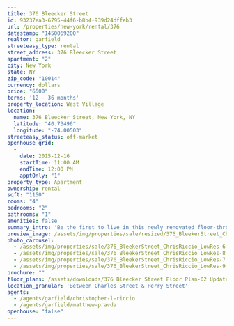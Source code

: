 ```yaml
---
title: 376 Bleecker Street
id: 93237ea3-6795-44f6-b8b4-939d24dffeb3
url: /properties/new-york/rental/376
datestamp: "1450069200"
realtor: garfield
streeteasy_type: rental
street_address: 376 Bleecker Street
apartment: "2"
city: New York
state: NY
zip_code: "10014"
currency: dollars
price: "6500"
terms: '12 - 36 months'
property_location: West Village
location:
  name: 376 Bleecker Street, New York, NY
  latitude: "40.73496"
  longitude: "-74.00503"
streeteasy_status: off-market
openhouse_grid:
  - 
    date: 2015-12-16
    startTime: 11:00 AM
    endTime: 12:00 PM
    apptOnly: "1"
property_type: Apartment
ownership: rental
sqft: "1150"
rooms: "4"
bedrooms: "2"
bathrooms: "1"
amenities: false
summary_intro: 'Be the first to live in this newly renovated floor-through, two bedroom apartment in the heart of the West Village. Located on Bleecker Street between Charles St. & Perry St. this apartment commands the entire third floor of a four story mixed use building. There is also a private large outdoor terrace accessed off the living area. Pictures and floor plan are above, available immediately.'
preview_image: /assets/img/properties/sale/resized/376_BleekerStreet_ChrisRiccio_LowRes-1.jpg
photo_carousel:
  - /assets/img/properties/sale/376_BleekerStreet_ChrisRiccio_LowRes-6.jpg
  - /assets/img/properties/sale/376_BleekerStreet_ChrisRiccio_LowRes-8.jpg
  - /assets/img/properties/sale/376_BleekerStreet_ChrisRiccio_LowRes-7.jpg
  - /assets/img/properties/sale/376_BleekerStreet_ChrisRiccio_LowRes-9.jpg
brochure: ""
floor_plans: /assets/downloads/376 Bleecker Street Floor Plan-02 Update.png
location_granular: 'Between Charles Street & Perry Street'
agents:
  - /agents/garfield/christopher-l-riccio
  - /agents/garfield/matthew-pravda
openhouse: "false"
---
```

